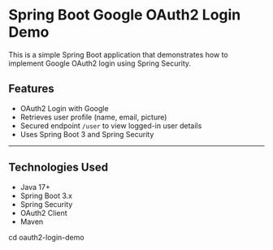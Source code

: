 # Spring Boot Google OAuth2 Login Demo

This is a simple Spring Boot application that demonstrates how to implement Google OAuth2 login using Spring Security.

## Features

-  OAuth2 Login with Google
-  Retrieves user profile (name, email, picture)
-  Secured endpoint `/user` to view logged-in user details
-  Uses Spring Boot 3 and Spring Security

---

##  Technologies Used

- Java 17+
- Spring Boot 3.x
- Spring Security
- OAuth2 Client
- Maven



cd oauth2-login-demo

